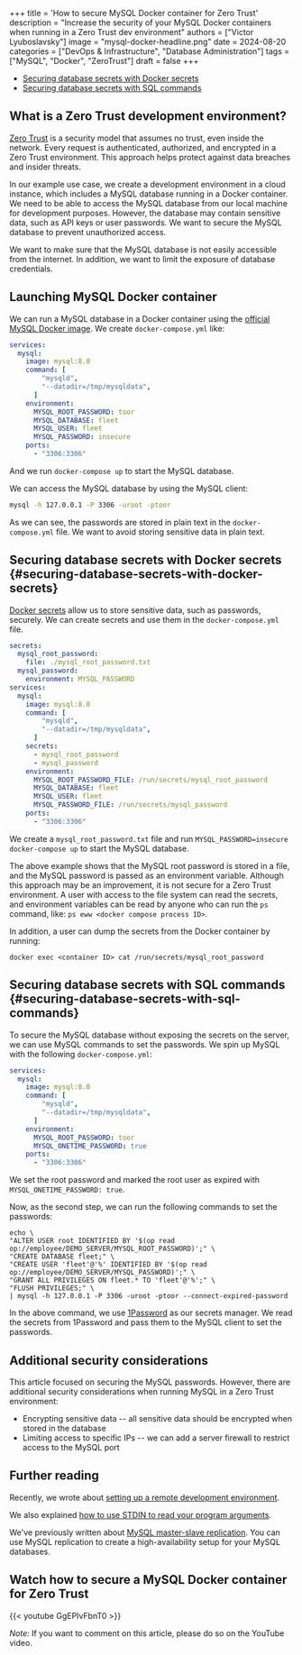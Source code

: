 +++
title = 'How to secure MySQL Docker container for Zero Trust'
description = "Increase the security of your MySQL Docker containers when running in a Zero Trust dev environment"
authors = ["Victor Lyuboslavsky"]
image = "mysql-docker-headline.png"
date = 2024-08-20
categories = ["DevOps & Infrastructure", "Database Administration"]
tags = ["MySQL", "Docker", "ZeroTrust"]
draft = false
+++

- [Securing database secrets with Docker secrets](#securing-database-secrets-with-docker-secrets)
- [Securing database secrets with SQL commands](#securing-database-secrets-with-sql-commands)

## What is a Zero Trust development environment?

[Zero Trust](https://www.cloudflare.com/learning/security/glossary/what-is-zero-trust-security/) is a security model
that assumes no trust, even inside the network. Every request is authenticated, authorized, and encrypted in a Zero
Trust environment. This approach helps protect against data breaches and insider threats.

In our example use case, we create a development environment in a cloud instance, which includes a MySQL database
running in a Docker container. We need to be able to access the MySQL database from our local machine for development
purposes. However, the database may contain sensitive data, such as API keys or user passwords. We want to secure the
MySQL database to prevent unauthorized access.

We want to make sure that the MySQL database is not easily accessible from the internet. In addition, we want to limit
the exposure of database credentials.

## Launching MySQL Docker container

We can run a MySQL database in a Docker container using the
[official MySQL Docker image](https://hub.docker.com/_/mysql). We create `docker-compose.yml` like:

```yaml
services:
  mysql:
    image: mysql:8.0
    command: [
        "mysqld",
        "--datadir=/tmp/mysqldata",
      ]
    environment:
      MYSQL_ROOT_PASSWORD: toor
      MYSQL_DATABASE: fleet
      MYSQL_USER: fleet
      MYSQL_PASSWORD: insecure
    ports:
      - "3306:3306"
```

And we run `docker-compose up` to start the MySQL database.

We can access the MySQL database by using the MySQL client:

```bash
mysql -h 127.0.0.1 -P 3306 -uroot -ptoor
```

As we can see, the passwords are stored in plain text in the `docker-compose.yml` file. We want to avoid storing
sensitive data in plain text.

## Securing database secrets with Docker secrets {#securing-database-secrets-with-docker-secrets}

[Docker secrets](https://docs.docker.com/compose/use-secrets/) allow us to store sensitive data, such as passwords,
securely. We can create secrets and use them in the `docker-compose.yml` file.

```yaml
secrets:
  mysql_root_password:
    file: ./mysql_root_password.txt
  mysql_password:
    environment: MYSQL_PASSWORD
services:
  mysql:
    image: mysql:8.0
    command: [
        "mysqld",
        "--datadir=/tmp/mysqldata",
      ]
    secrets:
      - mysql_root_password
      - mysql_password
    environment:
      MYSQL_ROOT_PASSWORD_FILE: /run/secrets/mysql_root_password
      MYSQL_DATABASE: fleet
      MYSQL_USER: fleet
      MYSQL_PASSWORD_FILE: /run/secrets/mysql_password
    ports:
      - "3306:3306"
```

We create a `mysql_root_password.txt` file and run `MYSQL_PASSWORD=insecure docker-compose up` to start the MySQL
database.

The above example shows that the MySQL root password is stored in a file, and the MySQL password is passed as an
environment variable. Although this approach may be an improvement, it is not secure for a Zero Trust environment. A
user with access to the file system can read the secrets, and environment variables can be read by anyone who can run
the `ps` command, like: `ps eww <docker compose process ID>`.

In addition, a user can dump the secrets from the Docker container by running:

```
docker exec <container ID> cat /run/secrets/mysql_root_password
```

## Securing database secrets with SQL commands {#securing-database-secrets-with-sql-commands}

To secure the MySQL database without exposing the secrets on the server, we can use MySQL commands to set the passwords.
We spin up MySQL with the following `docker-compose.yml`:

```yaml
services:
  mysql:
    image: mysql:8.0
    command: [
        "mysqld",
        "--datadir=/tmp/mysqldata",
      ]
    environment:
      MYSQL_ROOT_PASSWORD: toor
      MYSQL_ONETIME_PASSWORD: true
    ports:
      - "3306:3306"
```

We set the root password and marked the root user as expired with `MYSQL_ONETIME_PASSWORD: true`.

Now, as the second step, we can run the following commands to set the passwords:

```
echo \
"ALTER USER root IDENTIFIED BY '$(op read op://employee/DEMO_SERVER/MYSQL_ROOT_PASSWORD)';" \
"CREATE DATABASE fleet;" \
"CREATE USER 'fleet'@'%' IDENTIFIED BY '$(op read op://employee/DEMO_SERVER/MYSQL_PASSWORD)';" \
"GRANT ALL PRIVILEGES ON fleet.* TO 'fleet'@'%';" \
"FLUSH PRIVILEGES;" \
| mysql -h 127.0.0.1 -P 3306 -uroot -ptoor --connect-expired-password
```

In the above command, we use [1Password](https://support.1password.com/command-line/) as our secrets manager. We read
the secrets from 1Password and pass them to the MySQL client to set the passwords.

## Additional security considerations

This article focused on securing the MySQL passwords. However, there are additional security considerations when running
MySQL in a Zero Trust environment:

- Encrypting sensitive data -- all sensitive data should be encrypted when stored in the database
- Limiting access to specific IPs -- we can add a server firewall to restrict access to the MySQL port

## Further reading

Recently, we wrote about [setting up a remote development environment](../remote-development-environment).

We also explained [how to use STDIN to read your program arguments](../get-args-from-stdin).

We've previously written about [MySQL master-slave replication](../mysql-master-slave-replication). You can use MySQL
replication to create a high-availability setup for your MySQL databases.

## Watch how to secure a MySQL Docker container for Zero Trust

{{< youtube GgEPIvFbnT0 >}}

_Note:_ If you want to comment on this article, please do so on the YouTube video.

